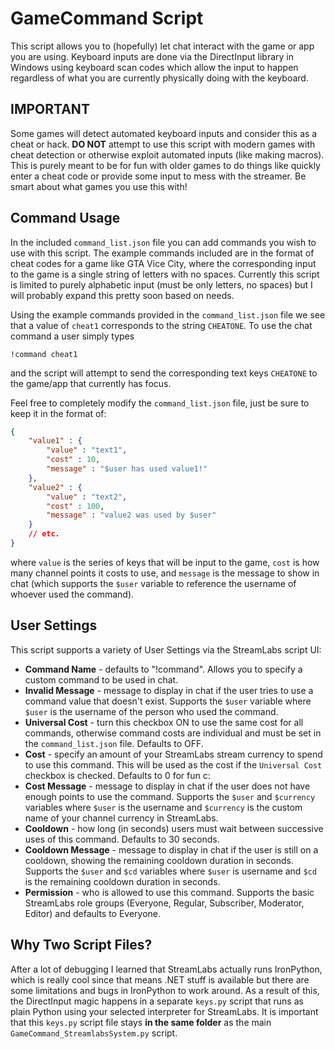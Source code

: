 # GameCommand Script

This script allows you to (hopefully) let chat interact with the game or app you are using. Keyboard inputs are done via the DirectInput library in Windows using keyboard scan codes which allow the input to happen regardless of what you are currently physically doing with the keyboard. 

## IMPORTANT

Some games will detect automated keyboard inputs and consider this as a cheat or hack. **DO NOT** attempt to use this script with modern games with cheat detection or otherwise exploit automated inputs (like making macros). This is purely meant to be for fun with older games to do things like quickly enter a cheat code or provide some input to mess with the streamer. Be smart about what games you use this with!

## Command Usage

In the included `command_list.json` file you can add commands you wish to use with this script. The example commands included are in the format of cheat codes for a game like GTA Vice City, where the corresponding input to the game is a single string of letters with no spaces. Currently this script is limited to purely alphabetic input (must be only letters, no spaces) but I will probably expand this pretty soon based on needs.

Using the example commands provided in the `command_list.json` file we see that a value of `cheat1` corresponds to the string `CHEATONE`. To use the chat command a user simply types
```
!command cheat1
```
and the script will attempt to send the corresponding text keys `CHEATONE` to the game/app that currently has focus.

Feel free to completely modify the `command_list.json` file, just be sure to keep it in the format of:
```json
{
    "value1" : {
        "value" : "text1",
        "cost" : 10,
        "message" : "$user has used value1!"
    },
    "value2" : {
        "value" : "text2",
        "cost" : 100,
        "message" : "value2 was used by $user"
    }
    // etc.
}
```
where `value` is the series of keys that will be input to the game, `cost` is how many channel points it costs to use, and `message` is the message to show in chat (which supports the `$user` variable to reference the username of whoever used the command).

## User Settings

This script supports a variety of User Settings via the StreamLabs script UI:

- **Command Name** - defaults to "!command". Allows you to specify a custom command to be used in chat.
- **Invalid Message** - message to display in chat if the user tries to use a command value that doesn't exist. Supports the `$user` variable where `$user` is the username of the person who used the command.
- **Universal Cost** - turn this checkbox ON to use the same cost for all commands, otherwise command costs are individual and must be set in the `command_list.json` file. Defaults to OFF.
- **Cost** - specify an amount of your StreamLabs stream currency to spend to use this command. This will be used as the cost if the `Universal Cost` checkbox is checked. Defaults to 0 for fun c: 
- **Cost Message** - message to display in chat if the user does not have enough points to use the command. Supports the `$user` and `$currency` variables where `$user` is the username and `$currency` is the custom name of your channel currency in StreamLabs.
- **Cooldown** - how long (in seconds) users must wait between successive uses of this command. Defaults to 30 seconds.
- **Cooldown Message** - message to display in chat if the user is still on a cooldown, showing the remaining cooldown duration in seconds. Supports the `$user` and `$cd` variables where `$user` is username and `$cd` is the remaining cooldown duration in seconds.
- **Permission** - who is allowed to use this command. Supports the basic StreamLabs role groups (Everyone, Regular, Subscriber, Moderator, Editor) and defaults to Everyone.

## Why Two Script Files?

After a lot of debugging I learned that StreamLabs actually runs IronPython, which is really cool since that means .NET stuff is available but there are some limitations and bugs in IronPython to work around. As a result of this, the DirectInput magic happens in a separate `keys.py` script that runs as plain Python using your selected interpreter for StreamLabs. It is important that this `keys.py` script file stays **in the same folder** as the main `GameCommand_StreamlabsSystem.py` script.
